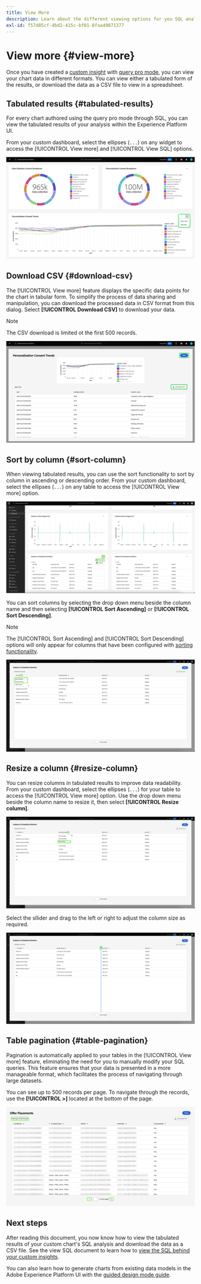 ```yaml
---
title: View More
description: Learn about the different viewing options for you SQL analysed data. From your custom dashboard you can view the tabulated results of your analysis or download the processed data in CSV format.
exl-id: f57d85cf-dbd2-415c-bf01-8faa49871377
---
```

# View more {#view-more}

Once you have created a [custom insight](.overview.md) with [query pro mode](./overview.md#query-pro-mode), you can view your chart data in different formats. You can view either a tabulated form of the results, or download the data as a CSV file to view in a spreadsheet. 

## Tabulated results {#tabulated-results}

For every chart authored using the query pro mode through SQL, you can view the tabulated results of your analysis within the Experience Platform UI. 

From your custom dashboard, select the ellipses (`...`) on any widget to access the [!UICONTROL View more] and [!UICONTROL View SQL] options.

![A custom dashboard with an insight's ellipses dropdown menu and the View more and View SQL options highlighted.](../images/sql-insights-query-pro-mode/ellipses-dropdown.png)

## Download CSV {#download-csv}

The [!UICONTROL View more] feature displays the specific data points for the chart in tabular form. To simplify the process of data sharing and manipulation, you can download the processed data in CSV format from this dialog. Select **[!UICONTROL Download CSV]** to download your data.

>[!NOTE]
>
>The CSV download is limited ot the first 500 records.

![A dialog displaying a preview of your insight and the tabularized results of your SQL that generated the insight.](../images/sql-insights-query-pro-mode/view-more-download-csv.png)

## Sort by column {#sort-column}

When viewing tabulated results, you can use the sort functionality to sort by column in ascending or descending order. From your custom dashboard, select the ellipses (`...`) on any table to access the [!UICONTROL View more] option.

![A custom dashboard with a tables's ellipses dropdown menu and the View more option highlighted.](../images/sql-insights-query-pro-mode/advanced-ellipses-dropdown.png)

You can sort columns by selecting the drop down menu beside the column name and then selecting **[!UICONTROL Sort Ascending]** or **[!UICONTROL Sort Descending]**.

>[!NOTE]
>
>The [!UICONTROL Sort Ascending] and [!UICONTROL Sort Descending] options will only appear for columns that have been configured with [sorting functionality](./overview.md#advanced-attributes).

![A table column dropdown showing the Sort Ascending and Sort Descending options highlighted.](../images/sql-insights-query-pro-mode/advanced-sort-dropdown.png)

## Resize a column {#resize-column}

You can resize columns in tabulated results to improve data readability. From your custom dashboard, select the ellipses (`...`) for your table to access the [!UICONTROL View more] option. Use the drop down menu beside the column name to resize it, then select **[!UICONTROL Resize column]**.

![A table column dropdown showing the Resize column option highlighted.](../images/sql-insights-query-pro-mode/advanced-resize-dropdown.png)

Select the sllider and drag to the left or right to adjust the column size as required.

![A table showing the column resize bar highlighted.](../images/sql-insights-query-pro-mode/advanced-resize-column.png)

## Table pagination {#table-pagination}

Pagination is automatically applied to your tables in the [!UICONTROL View more] feature, eliminating the need for you to manually modify your SQL queries. This feature ensures that your data is presented in a more manageable format, which facilitates the process of navigating through large datasets.

You can see up to 500 records per page. To navigate through the records, use the **[!UICONTROL >]** located at the bottom of the page.

![Tabulated results with results and pagination highlighted.](../images/sql-insights-query-pro-mode/advanced-table-pagination.png)

## Next steps

After reading this document, you now know how to view the tabulated results of your custom chart's SQL analysis and download the data as a CSV file. See the view SQL document to learn how to [view the SQL behind your custom insights](./view-sql.md). 

You can also learn how to generate charts from existing data models in the Adobe Experience Platform UI with the [guided design mode guide](../user-defined-dashboards.md).
